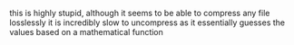 this is highly stupid, although it seems to be able to compress any file losslessly it is incredibly slow to uncompress as it essentially guesses the values based on a mathematical function
